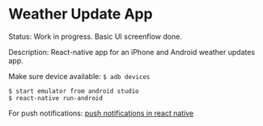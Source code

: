 # Weather Update App

Status: Work in progress.  Basic UI screenflow done.

Description: React-native app for an iPhone and Android weather updates app.

Make sure device available:  `$ adb devices`

```
$ start emulator from android studio
$ react-native run-android
```

For push notifications:
[push notifications in react native](https://github.com/frantic/react-native-push-notification)
